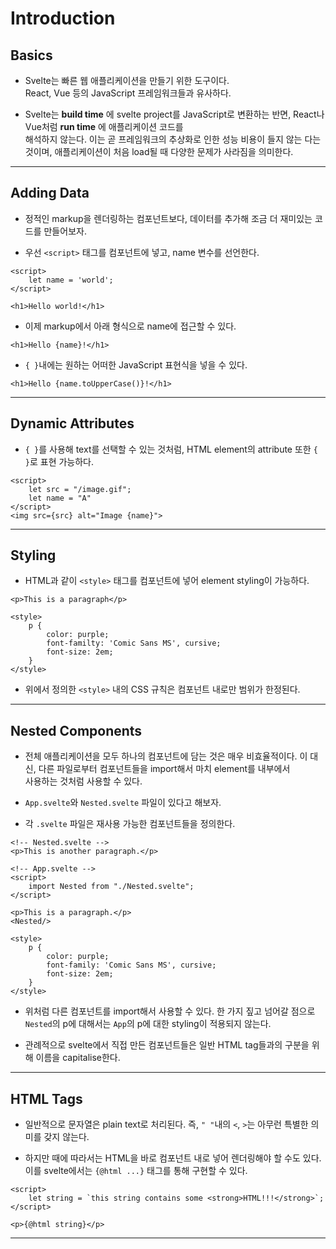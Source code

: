 # Introduction

## Basics

- Svelte는 빠른 웹 애플리케이션을 만들기 위한 도구이다.  
  React, Vue 등의 JavaScript 프레임워크들과 유사하다.

- Svelte는 **build time** 에 svelte project를 JavaScript로 변환하는 반면, React나 Vue처럼 **run time** 에 애플리케이션 코드를  
  해석하지 않는다. 이는 곧 프레임워크의 추상화로 인한 성능 비용이 들지 않는 다는 것이며, 애플리케이션이 처음 load될 때 다양한 문제가 사라짐을 의미한다.

---

## Adding Data

- 정적인 markup을 렌더링하는 컴포넌트보다, 데이터를 추가해 조금 더 재미있는 코드를 만들어보자.

- 우선 `<script>` 태그를 컴포넌트에 넣고, name 변수를 선언한다.

```svelte
<script>
	let name = 'world';
</script>

<h1>Hello world!</h1>
```

- 이제 markup에서 아래 형식으로 name에 접근할 수 있다.

```svelte
<h1>Hello {name}!</h1>
```

- `{ }`내에는 원하는 어떠한 JavaScript 표현식을 넣을 수 있다.

```svelte
<h1>Hello {name.toUpperCase()}!</h1>
```

---

## Dynamic Attributes

- `{ }`를 사용해 text를 선택할 수 있는 것처럼, HTML element의 attribute 또한 `{ }`로 표현 가능하다.

```svelte
<script>
	let src = "/image.gif";
	let name = "A"
</script>
<img src={src} alt="Image {name}">
```

---

## Styling

- HTML과 같이 `<style>` 태그를 컴포넌트에 넣어 element styling이 가능하다.

```svelte
<p>This is a paragraph</p>

<style>
	p {
		color: purple;
		font-familty: 'Comic Sans MS', cursive;
		font-size: 2em;
	}
</style>
```

- 위에서 정의한 `<style>` 내의 CSS 규칙은 컴포넌트 내로만 범위가 한정된다.

---

## Nested Components

- 전체 애플리케이션을 모두 하나의 컴포넌트에 담는 것은 매우 비효율적이다. 이 대신, 다른 파일로부터 컴포넌트들을 import해서 마치 element를 내부에서  
  사용하는 것처럼 사용할 수 있다.

- `App.svelte`와 `Nested.svelte` 파일이 있다고 해보자.

- 각 `.svelte` 파일은 재사용 가능한 컴포넌트들을 정의한다.

```svelte
<!-- Nested.svelte -->
<p>This is another paragraph.</p>

<!-- App.svelte -->
<script>
	import Nested from "./Nested.svelte";
</script>

<p>This is a paragraph.</p>
<Nested/>

<style>
	p {
		color: purple;
		font-family: 'Comic Sans MS', cursive;
		font-size: 2em;
	}
</style>
```

- 위처럼 다른 컴포넌트를 import해서 사용할 수 있다. 한 가지 짚고 넘어갈 점으로 `Nested`의 p에 대해서는 `App`의 p에 대한 styling이 적용되지 않는다.

- 관례적으로 svelte에서 직접 만든 컴포넌트들은 일반 HTML tag들과의 구분을 위해 이름을 capitalise한다.

---

## HTML Tags

- 일반적으로 문자열은 plain text로 처리된다. 즉, `" "`내의 `<`, `>`는 아무런 특별한 의미를 갖지 않는다.

- 하지만 때에 따라서는 HTML을 바로 컴포넌트 내로 넣어 렌더링해야 할 수도 있다.  
  이를 svelte에서는 `{@html ...}` 태그를 통해 구현할 수 있다.

```svelte
<script>
	let string = `this string contains some <strong>HTML!!!</strong>`;
</script>

<p>{@html string}</p>
```

---
